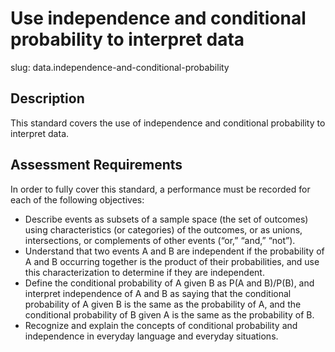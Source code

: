 # Use independence and conditional probability to interpret data

slug: data.independence-and-conditional-probability

## Description
This standard covers the use of independence and conditional probability to interpret data.

## Assessment Requirements
In order to fully cover this standard, a performance must be recorded for each of the following objectives:

- Describe events as subsets of a sample space (the set of outcomes) using characteristics (or categories) of the outcomes, or as unions, intersections, or complements of other events (“or,” “and,” “not”).
- Understand that two events A and B are independent if the probability of A and B occurring together is the product of their probabilities, and use this characterization to determine if they are independent.
- Define the conditional probability of A given B as P(A and B)/P(B), and interpret independence of A and B as saying that the conditional probability of A given B is the same as the probability of A, and the conditional probability of B given A is the same as the probability of B.
- Recognize and explain the concepts of conditional probability and independence in everyday language and everyday situations.
